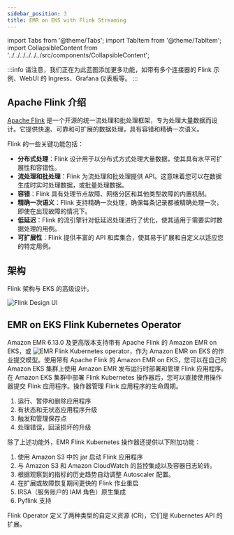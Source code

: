 ```yaml
---
sidebar_position: 3
title: EMR on EKS with Flink Streaming
---
```


import Tabs from '@theme/Tabs';
import TabItem from '@theme/TabItem';
import CollapsibleContent from '../../../../../../src/components/CollapsibleContent';

:::info
请注意，我们正在为此蓝图添加更多功能，如带有多个连接器的 Flink 示例、WebUI 的 Ingress、Grafana 仪表板等。
:::

## Apache Flink 介绍
[Apache Flink](https://flink.apache.org/) 是一个开源的统一流处理和批处理框架，专为处理大量数据而设计。它提供快速、可靠和可扩展的数据处理，具有容错和精确一次语义。

Flink 的一些关键功能包括：
- **分布式处理**：Flink 设计用于以分布式方式处理大量数据，使其具有水平可扩展性和容错性。
- **流处理和批处理**：Flink 为流处理和批处理提供 API。这意味着您可以在数据生成时实时处理数据，或批量处理数据。
- **容错**：Flink 具有处理节点故障、网络分区和其他类型故障的内置机制。
- **精确一次语义**：Flink 支持精确一次处理，确保每条记录都被精确处理一次，即使在出现故障的情况下。
- **低延迟**：Flink 的流引擎针对低延迟处理进行了优化，使其适用于需要实时数据处理的用例。
- **可扩展性**：Flink 提供丰富的 API 和库集合，使其易于扩展和自定义以适应您的特定用例。

## 架构

Flink 架构与 EKS 的高级设计。

![Flink Design UI](../../../../../../docs/blueprints/streaming-platforms/img/flink-design.png)

## EMR on EKS Flink Kubernetes Operator
Amazon EMR 6.13.0 及更高版本支持带有 Apache Flink 的 Amazon EMR on EKS，或 ![EMR Flink Kubernetes operator](https://gallery.ecr.aws/emr-on-eks/flink-kubernetes-operator)，作为 Amazon EMR on EKS 的作业提交模型。使用带有 Apache Flink 的 Amazon EMR on EKS，您可以在自己的 Amazon EKS 集群上使用 Amazon EMR 发布运行时部署和管理 Flink 应用程序。在 Amazon EKS 集群中部署 Flink Kubernetes 操作器后，您可以直接使用操作器提交 Flink 应用程序。操作器管理 Flink 应用程序的生命周期。

1. 运行、暂停和删除应用程序
2. 有状态和无状态应用程序升级
3. 触发和管理保存点
4. 处理错误，回滚损坏的升级

除了上述功能外，EMR Flink Kubernetes 操作器还提供以下附加功能：
1. 使用 Amazon S3 中的 jar 启动 Flink 应用程序
2. 与 Amazon S3 和 Amazon CloudWatch 的监控集成以及容器日志轮转。
3. 根据观察到的指标的历史趋势自动调整 Autoscaler 配置。
4. 在扩展或故障恢复期间更快的 Flink 作业重启
5. IRSA（服务账户的 IAM 角色）原生集成
6. Pyflink 支持

Flink Operator 定义了两种类型的自定义资源 (CR)，它们是 Kubernetes API 的扩展。

<Tabs>
<TabItem value="FlinkDeployment" label="FlinkDeployment">

</TabItem>
</Tabs>
